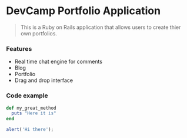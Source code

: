 # DevCamp Portfolio Application

> This is a Ruby on Rails application that allows users to create thier own portfolios.

### Features

- Real time chat engine for comments
- Blog
- Portfolio
- Drag and drop interface

### Code example

```ruby
def my_great_method
  puts "Here it is"
end
```

```javascript
alert('Hi there');
```